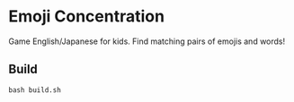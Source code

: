 # Emoji Concentration

Game English/Japanese for kids. Find matching pairs of emojis and words!

## Build

```
bash build.sh
```
